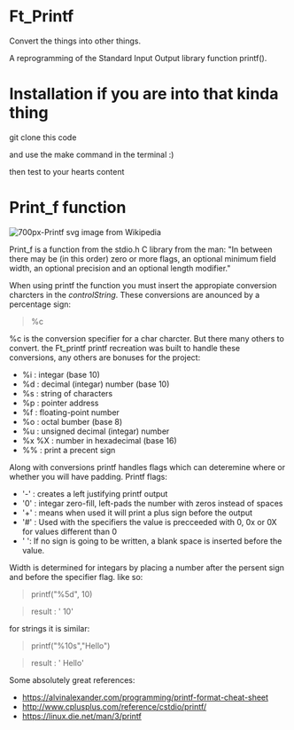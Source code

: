
# Ft_Printf

Convert the things into other things.

A reprogramming of the Standard Input Output library function printf().

# Installation if you are into that kinda thing

git clone this code

and use the make command in the terminal :)

then test to your hearts content

# Print_f function
![700px-Printf svg](https://user-images.githubusercontent.com/22520221/57039545-c8c35880-6c11-11e9-9fb3-3053424749e5.png)
image from Wikipedia

Print_f is a function from the stdio.h C library
from the man: "In between there may be (in this order) zero or more flags, an optional minimum field width, an optional precision and an optional length modifier."

When using printf the function you must insert the appropiate conversion charcters in the *controlString*. These conversions are anounced by a percentage sign:
> %c

%c is the conversion specifier for a char charcter. But there many others to convert. the Ft_printf printf recreation was built to handle these conversions, any others are bonuses for the project:
- %i : integar (base 10)
- %d : decimal (integar) number (base 10)
- %s : string of characters
- %p : pointer address
- %f : floating-point number
- %o : octal bumber (base 8)
- %u : unsigned decimal (integar) number
- %x %X : number in hexadecimal (base 16)
- %% : print a precent sign

Along with conversions printf handles flags which can deteremine where or whether you will have padding.
Printf flags:
- '-' : creates a left justifying printf output
- '0' : integar zero-fill, left-pads the number with zeros instead of spaces
- '+' : means when used it will print a plus sign before the output
- '#' : Used with the specifiers the value is precceeded with 0, 0x or 0X for values different than 0
- ' ': If no sign is going to be written, a blank space is inserted before the value.

Width is determined for integars by placing a number after the persent sign and before the specifier flag. like so:
> printf("%5d", 10)

> result : '   10'

for strings it is similar:
> printf("%10s","Hello")

> result : '     Hello'

Some absolutely great references:
- https://alvinalexander.com/programming/printf-format-cheat-sheet
- http://www.cplusplus.com/reference/cstdio/printf/
- https://linux.die.net/man/3/printf

